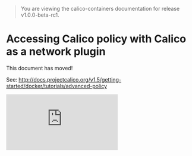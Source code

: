 > You are viewing the calico-containers documentation for release v1.0.0-beta-rc1.

# Accessing Calico policy with Calico as a network plugin

This document has moved!

See: http://docs.projectcalico.org/v1.5/getting-started/docker/tutorials/advanced-policy

[![Analytics](https://calico-ga-beacon.appspot.com/UA-52125893-3/calico-containers/docs/calico-with-docker/docker-network-plugin/AdvancedPolicy.md?pixel)](https://github.com/igrigorik/ga-beacon)
